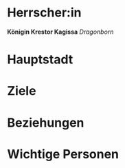 # Herrscher:in
**Königin Krestor Kagissa**
*Dragonborn*

# Hauptstadt

# Ziele

# Beziehungen

# Wichtige Personen
